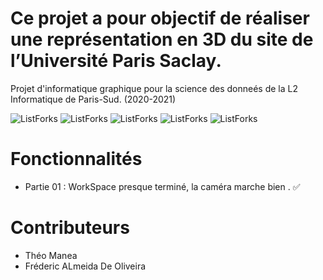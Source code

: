 # Ce projet a pour objectif de réaliser une représentation en 3D du site de l’Université Paris Saclay.
Projet d'informatique graphique pour la science des donneés de la L2 Informatique de Paris-Sud. (2020-2021)




![ListForks](https://forthebadge.com/images/badges/built-with-love.svg)
![ListForks](https://forthebadge.com/images/badges/made-with-java.svg)
![ListForks](https://forthebadge.com/images/badges/open-source.svg)
![ListForks](https://forthebadge.com/images/badges/uses-git.svg)
![ListForks](https://forthebadge.com/images/badges/winter-is-coming.svg)

# Fonctionnalités 

  - Partie 01 : WorkSpace presque terminé, la caméra marche bien . :white_check_mark:
  

# Contributeurs 
  - Théo Manea
  - Fréderic ALmeida De Oliveira
